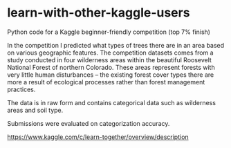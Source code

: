 # learn-with-other-kaggle-users
Python code for a Kaggle beginner-friendly competition (top 7% finish)

In the competition I predicted what types of trees there are in an area based on various geographic features.
The competition datasets comes from a study conducted in four wilderness areas within the beautiful Roosevelt National Forest 
of northern Colorado. These areas represent forests with very little human disturbances – the existing forest cover types 
there are more a result of ecological processes rather than forest management practices.

The data is in raw form and contains categorical data such as wilderness areas and soil type.

Submissions were evaluated on categorization accuracy.

<https://www.kaggle.com/c/learn-together/overview/description>

